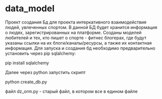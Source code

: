 # data_model
Проект создания Бд для проекта интеркативного взаимодействия людей, увлеченных спортом. В данной БД будет хранится информация о людях, зарегистрированных на платформе. Созданы моделей любителей и тех, кто пишет о спорте - фитнес блогерах, где будут указаны ссылки на их блоги/каналы/ресурсы, а также их контактная информация.
Для запуска и создания бд необходимо предварительно установить через pip sqlalchemy:

pip install sqlalchemy

Далее через python запустить скрипт

python create_db.py

файл dz_orm.py - старый файл, в котором все в едином файле
